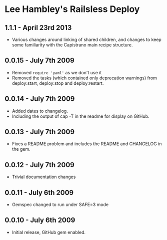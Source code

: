 # Lee Hambley's Railsless Deploy

## 1.1.1 - April 23rd 2013

* Various changes around linking of shared children, and changes to keep some
  familiarity with the Capistrano main recipe structure.

## 0.0.15 - July 7th 2009

* Removed `require 'yaml'` as we don't use it
* Removed the tasks (which contained only deprecation warnings) from deploy:start, deploy:stop and deploy:restart.

## 0.0.14 - July 7th 2009

* Added dates to changelog.
* Including the output of cap -T in the readme for display on GitHub.

## 0.0.13 - July 7th 2009

* Fixes a README problem and includes the README and CHANGELOG in the gem.

## 0.0.12 - July 7th 2009

* Trivial documentation changes

## 0.0.11 - July 6th 2009

* Gemspec changed to run under SAFE=3 mode

## 0.0.10 - July 6th 2009

* Initial release, GitHub gem enabled.
